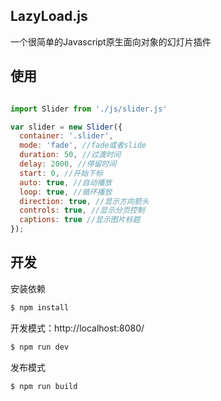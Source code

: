 ## LazyLoad.js

一个很简单的Javascript原生面向对象的幻灯片插件

## 使用
```js

import Slider from './js/slider.js'

var slider = new Slider({
  container: '.slider',
  mode: 'fade', //fade或者slide
  duration: 50, //过渡时间
  delay: 2000, //停留时间
  start: 0, //开始下标
  auto: true, //自动播放
  loop: true, //循环播放
  direction: true, //显示方向箭头
  controls: true, //显示分页控制
  captions: true //显示图片标题
});

```
## 开发

安装依赖
```sh
$ npm install
```

开发模式：http://localhost:8080/
```sh
$ npm run dev
```

发布模式
```sh
$ npm run build
```
